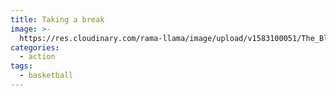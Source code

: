 ```yaml
---
title: Taking a break
image: >-
  https://res.cloudinary.com/rama-llama/image/upload/v1583100051/The_Block_nekolm.jpg
categories:
  - action
tags:
  - basketball
---
```



